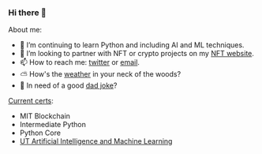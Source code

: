 ### Hi there 👋


<!--
**aamabile001/aamabile001** is a ✨ _special_ ✨ repository because its `README.md` (this file) appears on your GitHub profile.
-->

About me:

- 🌱 I’m continuing to learn Python and including AI and ML techniques. 
- 👯 I’m looking to partner with NFT or crypto projects on my [NFT website](http://zombieape.com).
- 📫 How to reach me: [twitter](http://twitter.com/hollaattonytone) or [email](mailto:aamabile001@gmail.com).
- ⛅ How's the [weather](https://github.com/aamabile001/weatherapp/blob/main/AAWeatherApp.exe) in your neck of the woods?
- 🍔 In need of a good [dad joke](https://github.com/aamabile001/DadJokeApp/blob/main/DadJokeApp.exe)?


[Current certs](http://amabilemedia.com/my-certifications/):
- MIT Blockchain
- Intermediate Python
- Python Core
- [UT Artificial Intelligence and Machine Learning](https://olympus1.mygreatlearning.com/gradesheet/TLCVTUIR)
